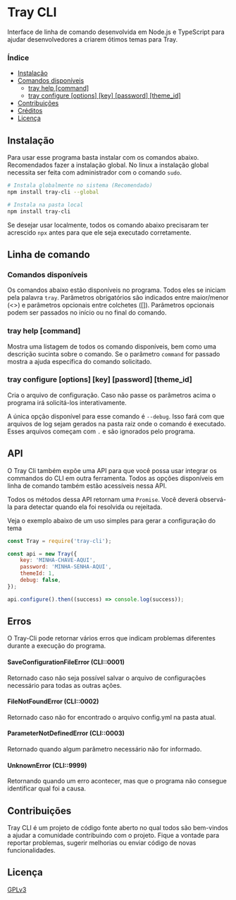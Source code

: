 # Tray CLI

Interface de linha de comando desenvolvida em Node.js e TypeScript para ajudar desenvolvedores a criarem ótimos temas para Tray.

### Índice

-   [Instalação](#instalação)
-   [Comandos disponíveis](#comandos-disponíveis)
    -   [tray help [command]](#tray-help-command)
    -   [tray configure [options] [key] [password] [theme_id] ](#tray-configure-key-password-theme_id)
-   [Contribuições](#contribuições)
-   [Créditos](#créditos)
-   [Licença](#licença)

## Instalação

Para usar esse programa basta instalar com os comandos abaixo. Recomendados fazer a instalação global. No linux a instalação global necessita ser feita com administrador com o comando `sudo`.

```sh
# Instala globalmente no sistema (Recomendado)
npm install tray-cli --global

# Instala na pasta local
npm install tray-cli
```

Se desejar usar localmente, todos os comando abaixo precisaram ter acrescido `npx` antes para que ele seja executado corretamente.

## Linha de comando

### Comandos disponíveis

Os comandos abaixo estão disponíveis no programa. Todos eles se iniciam pela palavra `tray`. Parâmetros obrigatórios são indicados entre maior/menor (<>) e parâmetros opcionais entre colchetes ([]). Parâmetros opcionais podem ser passados no início ou no final do comando.

### tray help [command]

Mostra uma listagem de todos os comando disponíveis, bem como uma descrição sucinta sobre o comando. Se o parâmetro `command` for passado mostra a ajuda específica do comando solicitado.

### tray configure [options] [key] [password] [theme_id]

Cria o arquivo de configuração. Caso não passe os parâmetros acima o programa irá solicitá-los interativamente.

A única opção disponível para esse comando é `--debug`. Isso fará com que arquivos de log sejam gerados na pasta raiz onde o comando é executado. Esses arquivos começam com `.` e são ignorados pelo programa.

## API

O Tray Cli também expõe uma API para que você possa usar integrar os commandos do CLI em outra ferramenta. Todos as opções disponíveis em linha de comando também estão acessíveis nessa API.

Todos os métodos dessa API retornam uma `Promise`. Você deverá observá-la para detectar quando ela foi resolvida ou rejeitada.

Veja o exemplo abaixo de um uso simples para gerar a configuração do tema

```js
const Tray = require('tray-cli');

const api = new Tray({
    key: 'MINHA-CHAVE-AQUI',
    password: 'MINHA-SENHA-AQUI',
    themeId: 1,
    debug: false,
});

api.configure().then((success) => console.log(success));
```

## Erros

O Tray-Cli pode retornar vários erros que indicam problemas diferentes durante a execução do programa.

#### SaveConfigurationFileError (CLI::0001)

Retornado caso não seja possível salvar o arquivo de configurações necessário para todas as outras ações.

#### FileNotFoundError (CLI::0002)

Retornado caso não for encontrado o arquivo config.yml na pasta atual.

#### ParameterNotDefinedError (CLI::0003)

Retornado quando algum parâmetro necessário não for informado.

#### UnknownError (CLI::9999)

Retornando quando um erro acontecer, mas que o programa não consegue identificar qual foi a causa.

## Contribuições

Tray CLI é um projeto de código fonte aberto no qual todos são bem-vindos a ajudar a comunidade contribuindo com o projeto. Fique a vontade para reportar problemas, sugerir melhorias ou enviar código de novas funcionalidades.

## Licença

[GPLv3](license.md)
